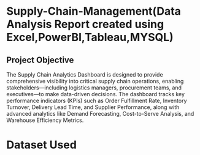 # Supply-Chain-Management(Data Analysis Report created using Excel,PowerBI,Tableau,MYSQL)
## Project Objective
The Supply Chain Analytics Dashboard is designed to provide comprehensive visibility into critical supply chain operations, enabling stakeholders—including logistics managers, procurement teams, and executives—to make data-driven decisions. The dashboard tracks key performance indicators (KPIs) such as Order Fulfillment Rate, Inventory Turnover, Delivery Lead Time, and Supplier Performance, along with advanced analytics like Demand Forecasting, Cost-to-Serve Analysis, and Warehouse Efficiency Metrics.
# Dataset Used

